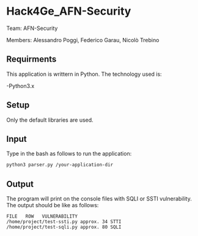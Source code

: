 # Hack4Ge_AFN-Security

Team: AFN-Security

Members: Alessandro Poggi, Federico Garau, Nicolò Trebino

## Requirments

This application is writtern in Python.
The technology used is:

-Python3.x

## Setup

Only the default libraries are used.

## Input
Type in the bash as follows to run the application:
```bash
python3 parser.py /your-application-dir
```

## Output
The program will print on the console files with SQLI or SSTI vulnerability.
The output should be like as follows:
```
FILE   ROW   VULNERABILITY   
/home/project/test-ssti.py approx. 34 STTI
/home/project/test-sqli.py approx. 80 SQLI
```
